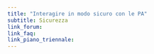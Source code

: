 ```yaml
---
title: "Interagire in modo sicuro con le PA"
subtitle: Sicurezza
link_forum:
link_faq:
link_piano_triennale:
---
```

